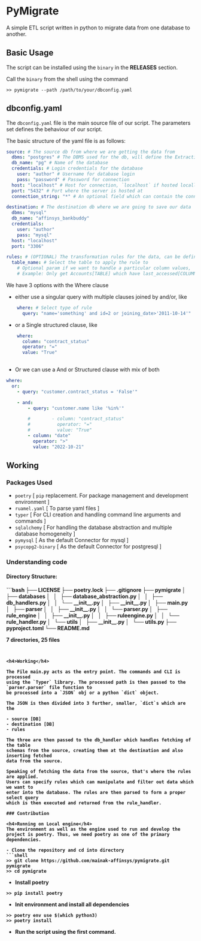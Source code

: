 # PyMigrate

A simple ETL script written in python to migrate data from one database to another.

## Basic Usage
The script can be installed using the `binary` in the **RELEASES** section.

Call the `binary` from the shell using the command

```shell
>> pymigrate --path /path/to/your/dbconfig.yaml
```

## dbconfig.yaml

The `dbconfig.yaml` file is the main source file of our script. The 
parameters set defines the behaviour of our script.

The basic structure of the yaml file is as follows:
```yaml
source: # The source db from where we are getting the data from
  dbms: "postgres" # The DBMS used for the db, will define the Extraction behaviour
  db_name: "pg" # Name of the database
  credentials: # Login credentials for the database
    user: "author" # Username for database login
    pass: "password" # Password for connection
  host: "localhost" # Host for connection, `localhost` if hosted locally
  port: "5432" # Port where the server is hosted at
  connection_string: "*" # An optional field which can contain the connection string following the sqlalchemy url format(https://docs.sqlalchemy.org/en/20/core/engines.html#database-urls)

destination: # The destination db where we are going to save our data
  dbms: "mysql"
  db_name: "affinsys_bankbuddy"
  credentials:
    user: "author"
    pass: "mysql"
  host: "localhost"
  port: "3306"
```
``` yaml
rules: # (OPTIONAL) The transformation rules for the data, can be defined to get only certain columns, data, or querying
  table_name: # Select the table to apply the rule to
    # Optional param if we want to handle a particular column values,
    # Example: Only get Accounts[TABLE] which have last_accessed[COLUMN] within 3years[QUERY]
```

We have 3 options with the Where clause
- either use a singular query with multiple clauses joined by and/or, like
```yaml
    where: # Select type of rule
      query: "name='something' and id=2 or joining_date>'2011-10-14'"

```
- or a Single structured clause, like 
```yaml
    where:
      column: "contract_status"
      operator: "="
      value: "True"
      
```
- Or we can use a And or Structured clause with mix of both
```yaml
where:
  or:
    - query: "customer.contract_status = 'False'"

    - and:
        - query: "customer.name like '%in%'"

        #        - column: "contract_status"
        #          operator: "="
        #          value: "True"
        - column: "date"
          operator: ">"
          value: "2022-10-21"
```

## Working

### Packages Used
 - `poetry` [ `pip` replacement. For package management and development environment ]
 - `ruamel.yaml` [ To parse yaml files ]
 - `typer` [ For CLI creation and handling command line arguments and commands ]
 - `sqlalchemy` [ For handling the database abstraction and multiple database homogeneity ]
 - `pymysql` [ As the default Connector for mysql ]
 - `psycopg2-binary` [ As the default Connector for postgresql ]

### Understanding code

<h4>Directory Structure:<h4>
```bash
├── LICENSE
├── poetry.lock
├── .gitignore
├── pymigrate
│   ├── databases
│   │   ├── database_abstraction.py
│   │   ├── db_handlers.py
│   │   └── __init__.py
│   ├── __init__.py
│   ├── main.py
│   ├── parser
│   │   ├── __init__.py
│   │   └── parser.py
│   ├── rule_engine
│   │   ├── __init__.py
│   │   ├── ruleengine.py
│   │   └── rule_handler.py
│   └── utils
│       ├── __init__.py
│       └── utils.py
├── pyproject.toml
└── README.md

7 directories, 25 files
```


<h4>Working</h4>

The File main.py acts as the entry point. The commands and CLI is processed
using the `Typer` library. The processed path is then passed to the `parser.parser` file function to
be processed into a `JSON` obj or a python `dict` object.

The JSON is then divided into 3 further, smaller, `dict`s which are the 

- source [DB] 
- destination [DB]
- rules

The three are then passed to the db_handler which handles fetching of the table
schemas from the source, creating them at the destination and also inserting fetched
data from the source.

Speaking of fetching the data from the source, that's where the rules are applied.
Users can specify rules which can manipulate and filter out data which we want to
enter into the database. The rules are then parsed to form a proper select query
which is then executed and returned from the rule_handler.

### Contribution

<h4>Running on Local engine</h4>
The environment as well as the engine used to run and develop the 
project is poetry. Thus, we need poetry as one of the primary dependencies.

- Clone the repository and cd into directory
```shell
>> git clone https://github.com/mainak-affinsys/pymigrate.git pymigrate
>> cd pymigrate
```
- Install poetry
```shell
>> pip install poetry
```
- Init environment and install all dependencies
```shell
>> poetry env use $(which python3)
>> poetry install
```
- Run the script using the first command.
